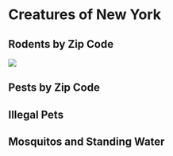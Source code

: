 # Creatures of New York

## Rodents by Zip Code

<div class='tableauPlaceholder' id='viz1569532820774' style='position: relative'><noscript><a href='#'><img alt=' '
                    src='https:&#47;&#47;public.tableau.com&#47;static&#47;images&#47;Ro&#47;RodentsinNY&#47;Zipsandcounts&#47;1_rss.png'
                    style='border: none' /></a></noscript><object class='tableauViz' style='display:none;'>
            <param name='host_url' value='https%3A%2F%2Fpublic.tableau.com%2F' />
            <param name='embed_code_version' value='3' />
            <param name='site_root' value='' />
            <param name='name' value='RodentsinNY&#47;Zipsandcounts' />
            <param name='tabs' value='no' />
            <param name='toolbar' value='yes' />
            <param name='static_image'
                value='https:&#47;&#47;public.tableau.com&#47;static&#47;images&#47;Ro&#47;RodentsinNY&#47;Zipsandcounts&#47;1.png' />
            <param name='animate_transition' value='yes' />
            <param name='display_static_image' value='yes' />
            <param name='display_spinner' value='yes' />
            <param name='display_overlay' value='yes' />
            <param name='display_count' value='yes' /></object></div>
    <script
        type='text/javascript'>                    var divElement = document.getElementById('viz1569532820774'); var vizElement = divElement.getElementsByTagName('object')[0]; vizElement.style.width = '100%'; vizElement.style.height = (divElement.offsetWidth * 0.75) + 'px'; var scriptElement = document.createElement('script'); scriptElement.src = 'https://public.tableau.com/javascripts/api/viz_v1.js'; vizElement.parentNode.insertBefore(scriptElement, vizElement);                </script>



## Pests by Zip Code

## Illegal Pets

## Mosquitos and Standing Water

